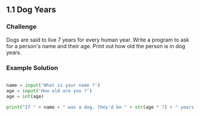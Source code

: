 ---
---
## 1.1 Dog Years

### Challenge

Dogs are said to live 7 years for every human year. Write a program to ask for a
person's name and their age. Print out how old the person is in dog years.


### Example Solution

```python

name = input('What is your name ?')
age = input('How old are you ?')
age = int(age)

print("If " + name + " was a dog, they'd be " + str(age * 7) + " years old")

```
